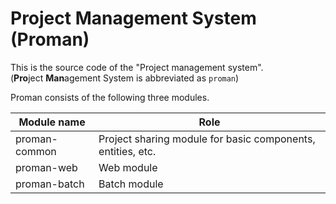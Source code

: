 # Project Management System (Proman)

This is the source code of the "Project management system".  
(**Pro**ject **Man**agement System is abbreviated as `proman`)

Proman consists of the following three modules.

| Module name  | Role                                           |
|---------------|------------------------------------------------|
| proman-common | Project sharing module for basic components, entities, etc. |
| proman-web    | Web module                                  |
| proman-batch  | Batch module                               |


